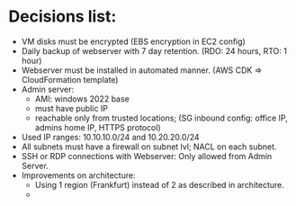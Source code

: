 # Decisions list:
* VM disks must be encrypted (EBS encryption in EC2 config)
* Daily backup of webserver with 7 day retention. (RDO: 24 hours, RTO: 1 hour)
* Webserver must be installed in automated manner. (AWS CDK => CloudFormation template) 
* Admin server:
    * AMI: windows 2022 base
    * must have public IP
    * reachable only from trusted locations; (SG inbound config: office IP, admins home IP, HTTPS protocol)
* Used IP ranges: 10.10.10.0/24 and 10.20.20.0/24 
* All subnets must have a firewall on subnet lvl; NACL on each subnet.
* SSH or RDP connections with Webserver: Only allowed from Admin Server.
* Improvements on architecture:
    * Using 1 region (Frankfurt) instead of 2 as described in architecture.
    * 